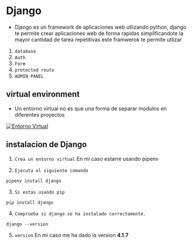 # Django

* Django es un framework de aplicaciones web utlizando python, django te permite crear aplicaciones web de forma rapidas simplificandote la mayor cantidad de tarea repetitivas este framwerok te permite utlizar 

1. `database` 
2. `Auth`
3. `Form`
4. `protected route`
5. `ADMIN PANEL`


## virtual environment

* Un entorno virtual no es que una forma de separar modulos en diferentes proyectos

[![Entorno Virtual](https://i.postimg.cc/0ybL5w2Y/Captura-de-pantalla-2023-02-23-225531.png)](https://postimg.cc/87gytsvc)


## instalacion de Django

1. `Crea un entorno virtual` En mi caso estarre usando pipenv

2. `Ejecuta el siguiente comando` 

```
pipenv install django
```

3. `Si estas usando pip`

````
pip install django
````

4. `Comprueba si django se ha instalado correctamente.`

````
django --version
````

5. `version` En mi caso me ha dado la version **4.1.7**
